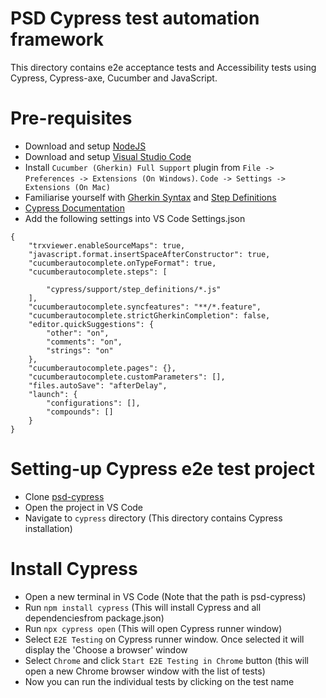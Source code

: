PSD Cypress test automation framework
=====================================

This directory contains e2e acceptance tests and Accessibility tests using Cypress, Cypress-axe, Cucumber and JavaScript. 

# Pre-requisites
- Download and setup <a href="https://nodejs.org/en/download" target="_blank">NodeJS</a>
- Download and setup <a href="https://code.visualstudio.com/download" target="_blank">Visual Studio Code</a>
- Install `Cucumber (Gherkin) Full Support` plugin from `File -> Preferences -> Extensions (On Windows)`. `Code -> Settings -> Extensions (On Mac)`
- Familiarise yourself with <a href="https://cucumber.io/docs/gherkin" target="_blank">Gherkin Syntax</a> and <a href="https://cucumber.io/docs/cucumber/step-definitions" target="_blank">Step Definitions</a>
- <a href="https://docs.cypress.io/app/get-started/why-cypress" target="_blank">Cypress Documentation</a>
- Add the following settings into VS Code Settings.json
```
{
    "trxviewer.enableSourceMaps": true,
    "javascript.format.insertSpaceAfterConstructor": true,
    "cucumberautocomplete.onTypeFormat": true,
    "cucumberautocomplete.steps": [

        "cypress/support/step_definitions/*.js"
    ],
    "cucumberautocomplete.syncfeatures": "**/*.feature",
    "cucumberautocomplete.strictGherkinCompletion": false,
    "editor.quickSuggestions": {
        "other": "on",
        "comments": "on",
        "strings": "on"
    },
    "cucumberautocomplete.pages": {},
    "cucumberautocomplete.customParameters": [],        
    "files.autoSave": "afterDelay",
    "launch": {
        "configurations": [],
        "compounds": []
    }
}
```

# Setting-up Cypress e2e test project
- Clone <a href="https://github.com/OfficeForProductSafetyAndStandards/psd-cypress.git" target="_blank">psd-cypress</a>
- Open the project in VS Code
- Navigate to `cypress` directory (This directory contains Cypress installation)

# Install Cypress
- Open a new terminal in VS Code (Note that the path is psd-cypress)
- Run `npm install cypress` (This will install Cypress and all dependenciesfrom package.json)
- Run `npx cypress open` (This will open Cypress runner window)
- Select `E2E Testing` on Cypress runner window. Once selected it will display the 'Choose a browser' window
- Select `Chrome` and click `Start E2E Testing in Chrome` button (this will open a new Chrome browser window with the list of tests)
- Now you can run the individual tests by clicking on the test name

